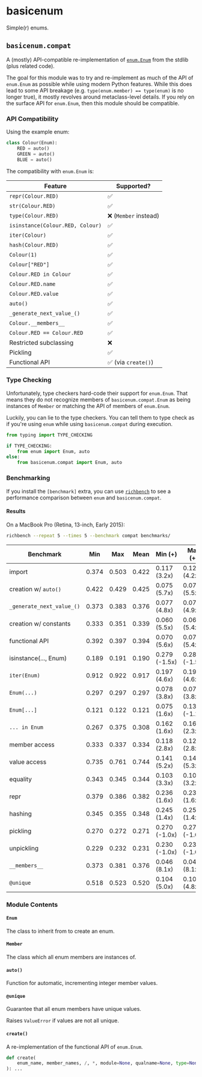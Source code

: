 # basicenum

Simple(r) enums.

## `basicenum.compat`

A (mostly) API-compatible re-implementation of
[`enum.Enum`](https://docs.python.org/3/library/enum.html#enum.Enum) from the
stdlib (plus related code).

The goal for this module was to try and re-implement as much of the API of
`enum.Enum` as possible while using modern Python features. While this does lead
to some API breakage (e.g. `type(enum.member) == type(enum)` is no longer true),
it mostly revolves around metaclass-level details. If you rely on the surface
API for `enum.Enum`, then this module should be compatible.

### API Compatibility

Using the example enum:

```python
class Colour(Enum):
    RED = auto()
    GREEN = auto()
    BLUE = auto()
```

The compatibility with `enum.Enum` is:

| Feature | Supported? |
| ------- | ---------- |
|`repr(Colour.RED)`|✅|
|`str(Colour.RED)`|✅|
|`type(Colour.RED)`|❌ (`Member` instead)|
|`isinstance(Colour.RED, Colour)`|✅|
|`iter(Colour)`|✅|
|`hash(Colour.RED)`|✅|
|`Colour(1)`|✅|
|`Colour["RED"]`|✅|
|`Colour.RED in Colour`|✅|
|`Colour.RED.name`|✅|
|`Colour.RED.value`|✅|
|`auto()`|✅|
|`_generate_next_value_()`|✅|
|`Colour.__members__`|✅|
|`Colour.RED == Colour.RED`|✅|
|Restricted subclassing|❌|
|Pickling|✅|
|Functional API|✅ (via `create()`)|

### Type Checking

Unfortunately, type checkers hard-code their support for `enum.Enum`. That means
they do not recognize members of `basicenum.compat.Enum` as being instances of
`Member` or matching the API of members of `enum.Enum`.

Luckily, you can lie to the type checkers. You can tell them to type check as if
you're using `enum` while using `basicenum.compat` during execution.

```python
from typing import TYPE_CHECKING

if TYPE_CHECKING:
    from enum import Enum, auto
else:
    from basicenum.compat import Enum, auto
```

### Benchmarking

If you install the `[benchmark]` extra, you can use
[`richbench`](https://pypi.org/project/richbench/) to see a performance
comparison between `enum` and `basicenum.compat`.

#### Results

On a MacBook Pro (Retina, 13-inch, Early 2015):

```sh
richbench --repeat 5 --times 5 --benchmark compat benchmarks/
```

|                 Benchmark | Min     | Max     | Mean    | Min (+)         | Max (+)         | Mean (+)        |
|---------------------------|---------|---------|---------|-----------------|-----------------|-----------------|
|                    import | 0.374   | 0.503   | 0.422   | 0.117 (3.2x)    | 0.120 (4.2x)    | 0.119 (3.5x)    |
|      creation w/ `auto()` | 0.422   | 0.429   | 0.425   | 0.075 (5.7x)    | 0.077 (5.5x)    | 0.076 (5.6x)    |
| `_generate_next_value_()` | 0.373   | 0.383   | 0.376   | 0.077 (4.8x)    | 0.078 (4.9x)    | 0.078 (4.8x)    |
|     creation w/ constants | 0.333   | 0.351   | 0.339   | 0.060 (5.5x)    | 0.066 (5.4x)    | 0.063 (5.4x)    |
|            functional API | 0.392   | 0.397   | 0.394   | 0.070 (5.6x)    | 0.074 (5.4x)    | 0.072 (5.5x)    |
|     isinstance(..., Enum) | 0.189   | 0.191   | 0.190   | 0.279 (-1.5x)   | 0.282 (-1.5x)   | 0.280 (-1.5x)   |
|              `iter(Enum)` | 0.912   | 0.922   | 0.917   | 0.197 (4.6x)    | 0.199 (4.6x)    | 0.198 (4.6x)    |
|               `Enum(...)` | 0.297   | 0.297   | 0.297   | 0.078 (3.8x)    | 0.079 (3.8x)    | 0.078 (3.8x)    |
|               `Enum[...]` | 0.121   | 0.122   | 0.121   | 0.075 (1.6x)    | 0.139 (-1.1x)   | 0.093 (1.3x)    |
|             `... in Enum` | 0.267   | 0.375   | 0.308   | 0.162 (1.6x)    | 0.164 (2.3x)    | 0.163 (1.9x)    |
|             member access | 0.333   | 0.337   | 0.334   | 0.118 (2.8x)    | 0.121 (2.8x)    | 0.119 (2.8x)    |
|              value access | 0.735   | 0.761   | 0.744   | 0.141 (5.2x)    | 0.143 (5.3x)    | 0.142 (5.2x)    |
|                  equality | 0.343   | 0.345   | 0.344   | 0.103 (3.3x)    | 0.107 (3.2x)    | 0.105 (3.3x)    |
|                      repr | 0.379   | 0.386   | 0.382   | 0.236 (1.6x)    | 0.238 (1.6x)    | 0.237 (1.6x)    |
|                   hashing | 0.345   | 0.355   | 0.348   | 0.245 (1.4x)    | 0.250 (1.4x)    | 0.247 (1.4x)    |
|                  pickling | 0.270   | 0.272   | 0.271   | 0.270 (-1.0x)   | 0.274 (-1.0x)   | 0.272 (-1.0x)   |
|                unpickling | 0.229   | 0.232   | 0.231   | 0.230 (-1.0x)   | 0.232 (-1.0x)   | 0.231 (-1.0x)   |
|             `__members__` | 0.373   | 0.381   | 0.376   | 0.046 (8.1x)    | 0.047 (8.1x)    | 0.046 (8.1x)    |
|                 `@unique` | 0.518   | 0.523   | 0.520   | 0.104 (5.0x)    | 0.109 (4.8x)    | 0.106 (4.9x)    |

### Module Contents

#### `Enum`

The class to inherit from to create an enum.

#### `Member`

The class which all enum members are instances of.

#### `auto()`

Function for automatic, incrementing integer member values.

#### `@unique`

Guarantee that all enum members have unique values.

Raises `ValueError` if values are not all unique.

#### `create()`

A re-implementation of the functional API of `enum.Enum`.

```python
def create(
    enum_name, member_names, /, *, module=None, qualname=None, type=None, start=1
): ...
```
